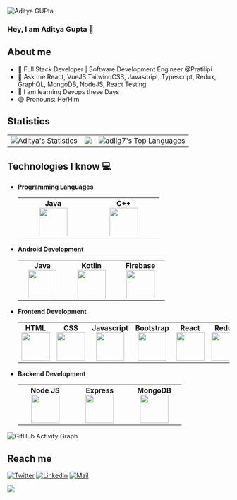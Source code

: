 
![Aditya GUPta](https://github.com/adiig7/adiig7/assets/54351909/74d35588-ef53-45fc-a493-6fa59192d8b9)

### Hey, I am Aditya Gupta 👋


## About me
- 🌱 Full Stack Developer | Software Development Engineer @Pratilipi
- 💬 Ask me React, VueJS TailwindCSS, Javascript, Typescript, Redux, GraphQL, MongoDB, NodeJS, React Testing
- 📝 I am learning Devops these Days
- 😄 Pronouns: He/Him

## Statistics

<table>
  <tr>
    <td>
       <a href="https://github.com/adiig7"><img alt="Aditya's Statistics" src="https://github-readme-stats.vercel.app/api?username=adiig7&show_icons=true&count_private=true&theme=react&hide_border=true&bg_color=1d2a3a" /></a>
    </td>
    <td>
       <a href="http://www.github.com/adiig7"><img src="https://github-readme-streak-stats.herokuapp.com/?user=adiig7&stroke=ffffff&background=1d2a3a&ring=5BCDEC&fire=5BCDEC&currStreakNum=ffffff&currStreakLabel=5BCDEC&sideNums=ffffff&sideLabels=ffffff&dates=ffffff&hide_border=true" /></a>
    </td>
    <td>
      <a href="https://github.com/adiig7"><img alt="adiig7's Top Languages" src="https://github-readme-stats.vercel.app/api/top-langs/?username=adiig7&langs_count=8&count_private=true&layout=compact&theme=react&hide_border=true&bg_color=1d2a3a"/></a>
    </td>
  </tr>
</table>



## Technologies I know :computer:
- **Programming Languages**
	<center>
		<table>
			<tbody>
				<tr>
          <td width="25%" align="center">
						<span><strong>Java</strong></span><br/>
						<img height="64px" width="64px" src="https://cdn.svgporn.com/logos/java.svg">
					</td>
					<td width="25%" align="center">
						<span><strong>C++</strong></span><br/>
						<img height="64px" width="64px" src="https://upload.wikimedia.org/wikipedia/commons/thumb/1/18/ISO_C%2B%2B_Logo.svg/1200px-ISO_C%2B%2B_Logo.svg.png">
          </td>
				</tr>
			</tbody>
		</table>
	</center>
  

 - **Android Development**
	<center>
		<table>
			<tbody>
				<tr>
          				<td width="25%" align="center">
						<span><strong>Java</strong></span><br/>
						<img height="64px" width="64px" src="https://cdn.svgporn.com/logos/java.svg">
					</td>
   <td width="25%" align="center">
						<span><strong>Kotlin</strong></span><br/>
						<img height="64px" width="64p" src="https://cdn.svgporn.com/logos/kotlin.svg">
					</td>
						<td width="25%" align="center">
						<span><strong>Firebase</strong></span><br/>
						<img height="64px" width="64px" src="https://cdn.svgporn.com/logos/firebase.svg">
					</td>
				</tr>
			</tbody>
		</table>
	</center>
- **Frontend Development**
	<center>
		<table>
			<tbody>
				<tr>
					<td align="center">
						<span><strong>HTML</strong></span><br/>
						<img height="64px" width="64px" src="https://cdn.svgporn.com/logos/html-5.svg">
					</td>
					<td align="center">
						<span><strong>CSS</strong></span><br/>
						<img height="64px" width="64px" src="https://cdn.svgporn.com/logos/css-3.svg">
					</td>
					<td align="center">
						<span><strong>Javascript</strong></span><br/>
						<img height="64px" width="64px" src="https://cdn.svgporn.com/logos/javascript.svg">
					</td>
					<td align="center">
						<span><strong>Bootstrap</strong></span><br/>
						<img height="64px" width="64px" src="https://cdn.svgporn.com/logos/bootstrap.svg">
					</td>
					<td align="center">
						<span><strong>React</strong></span><br/>
						<img height="64px" width="64px" src="https://cdn.svgporn.com/logos/react.svg">
					</td>
					<td  align="center">
						<span><strong>Redux</strong></span><br/>
						<img height="64px" width="64px" src="https://cdn.svgporn.com/logos/redux.svg">
					</td>
				</tr>
			</tbody>
		</table>
	</center>
	
- **Backend Development**
	<center>
		<table>
			<tbody>
				<tr>
					<td width="25%" align="center">
						<span><strong>Node JS</strong></span><br/>
						<img height="64px" width="64px" src="https://cdn.svgporn.com/logos/nodejs-icon.svg">
					</td>
					<td width="25%" align="center">
						<span><strong>Express</strong></span><br/>
						<img height="64px" width="64px" src="https://cdn.svgporn.com/logos/express.svg">
					</td>
					<td width="25%" align="center">
						<span><strong>MongoDB</strong></span><br/>
						<img height="64px" width="64px" src="https://cdn.svgporn.com/logos/mongodb.svg">
					</td>
				</tr>
			</tbody>
		</table>
	</center>

![GitHub Activity Graph](https://activity-graph.herokuapp.com/graph?username=adiig7&bg_color=0000000&color=6600ff&line=ff6600&point=ffffff&hide_border=true)



## Reach me 
[![Twitter](https://img.shields.io/badge/-adiig7-black?style=flat-square&logo=twitter&logoColor=blue&link=https://www.twitter.com/adiig7/)](https://www.twitter.com/adiig7/)
[![Linkedin](https://img.shields.io/badge/-Aditya%20Gupta-blue?style=flat-square&logo=linkedin&logoColor=white&link=https://www.linkedin.com/in/aditya-gupta-056780197/)](https://www.linkedin.com/in/aditya-gupta-056780197/)
[![Mail](https://img.shields.io/badge/-19ume017@lnmiit.ac.in-gray?style=flat-square&logo=gmail&logoColor=red&link=https://www.linkedin.com/in/aditya-gupta-056780197/)](mailto:19ume017@lnmiit.ac.in)

![](https://komarev.com/ghpvc/?username=adiig7&color=orange)
